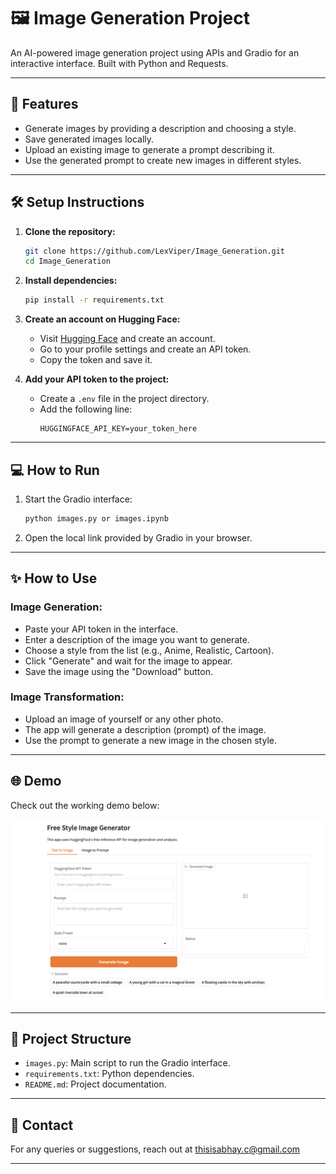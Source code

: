 
# 🖼️ Image Generation Project  

An AI-powered image generation project using APIs and Gradio for an interactive interface. Built with Python and Requests.  

---

## 🚀 **Features**  
- Generate images by providing a description and choosing a style.  
- Save generated images locally.  
- Upload an existing image to generate a prompt describing it.  
- Use the generated prompt to create new images in different styles.  

---

## 🛠️ **Setup Instructions**  

1. **Clone the repository:**  
   ```bash
   git clone https://github.com/LexViper/Image_Generation.git
   cd Image_Generation
   ```

2. **Install dependencies:**  
   ```bash
   pip install -r requirements.txt
   ```

3. **Create an account on Hugging Face:**  
   - Visit [Hugging Face](https://huggingface.co/) and create an account.  
   - Go to your profile settings and create an API token.  
   - Copy the token and save it.  

4. **Add your API token to the project:**  
   - Create a `.env` file in the project directory.  
   - Add the following line:  
     ```
     HUGGINGFACE_API_KEY=your_token_here
     ```

---

## 💻 **How to Run**  
1. Start the Gradio interface:  
   ```bash
   python images.py or images.ipynb
   ```  
2. Open the local link provided by Gradio in your browser.  

---

## ✨ **How to Use**  

### **Image Generation:**  
- Paste your API token in the interface.  
- Enter a description of the image you want to generate.  
- Choose a style from the list (e.g., Anime, Realistic, Cartoon).  
- Click "Generate" and wait for the image to appear.  
- Save the image using the "Download" button.  

### **Image Transformation:**  
- Upload an image of yourself or any other photo.  
- The app will generate a description (prompt) of the image.  
- Use the prompt to generate a new image in the chosen style.  

---

## 🌐 **Demo**  

Check out the working demo below:  

![Demo Screenshot](https://github.com/LexViper/Image_Generation/blob/main/Images/Interface%20v1.png)  

---

## 📂 **Project Structure**  
- `images.py`: Main script to run the Gradio interface.  
- `requirements.txt`: Python dependencies.  
- `README.md`: Project documentation.  

---

## 📧 **Contact**  

For any queries or suggestions, reach out at thisisabhay.c@gmail.com  

---
